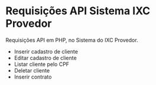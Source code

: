 # Requisições API Sistema IXC Provedor


Requisições API em PHP, no Sistema do IXC Provedor.

- Inserir cadastro de cliente
- Editar cadastro de cliente
- Listar cliente pelo CPF
- Deletar cliente
- Inserir contrato
